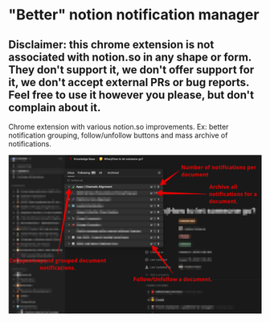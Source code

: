 # "Better" notion notification manager 

## Disclaimer: this chrome extension is not associated with notion.so in any shape or form. They don't support it, we don't offer support for it, we don't accept external PRs or bug reports. Feel free to use it however you please, but don't complain about it.

Chrome extension with various notion.so improvements. Ex: better notification grouping, follow/unfollow buttons and mass archive of notifications.

![screenshot](https://github.com/gorgias/better-notion/blob/main/images/better-notion-screenshot.png?raw=true)

